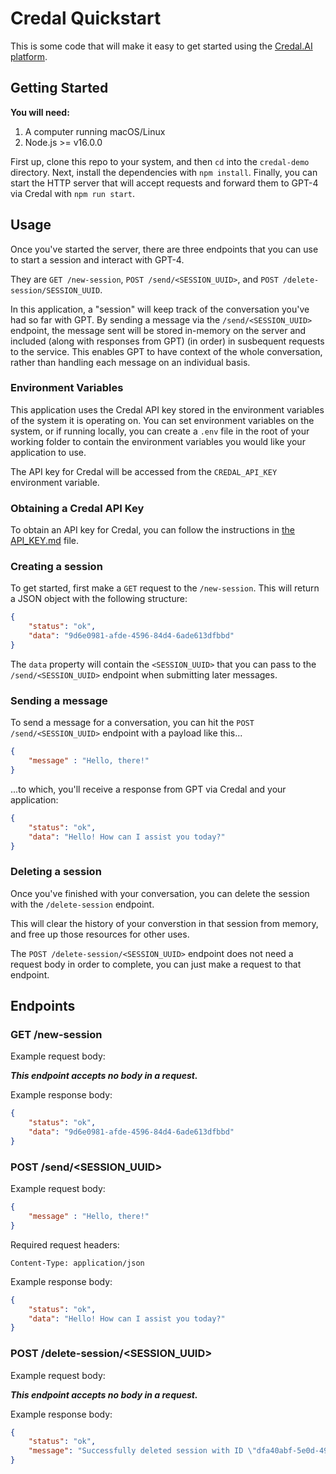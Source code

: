 # Credal Quickstart

This is some code that will make it easy to get started using the [Credal.AI platform](https://app.credal.ai/signin).

## Getting Started

**You will need:**

1. A computer running macOS/Linux
2. Node.js >= v16.0.0

First up, clone this repo to your system, and then `cd` into the `credal-demo` directory. Next, install the dependencies with `npm install`. Finally, you can start the HTTP server that will accept requests and forward them to GPT-4 via Credal with `npm run start`.

## Usage

Once you've started the server, there are three endpoints that you can use to start a session and interact with GPT-4.

They are `GET /new-session`, `POST /send/<SESSION_UUID>`, and `POST /delete-session/SESSION_UUID`.

In this application, a "session" will keep track of the conversation you've had so far with GPT. By sending a message via the `/send/<SESSION_UUID>` endpoint, the message sent will be stored in-memory on the server and included (along with responses from GPT) (in order) in susbequent requests to the service. This enables GPT to have context of the whole conversation, rather than handling each message on an individual basis.

### Environment Variables

This application uses the Credal API key stored in the environment variables of the system it is operating on. You can set environment variables on the system, or if running locally, you can create a `.env` file in the root of your working folder to contain the environment variables you would like your application to use.

The API key for Credal will be accessed from the `CREDAL_API_KEY` environment variable.

### Obtaining a Credal API Key

To obtain an API key for Credal, you can follow the instructions in [the API_KEY.md](./API_KEY.md) file.

### Creating a session

To get started, first make a `GET` request to the `/new-session`. This will return a JSON object with the following structure:

```json
{
    "status": "ok",
    "data": "9d6e0981-afde-4596-84d4-6ade613dfbbd"
}
```

The `data` property will contain the `<SESSION_UUID>` that you can pass to the `/send/<SESSION_UUID>` endpoint when submitting later messages.

### Sending a message

To send a message for a conversation, you can hit the `POST /send/<SESSION_UUID>` endpoint with a payload like this...

```json
{
    "message" : "Hello, there!"
}
```

...to which, you'll receive a response from GPT via Credal and your application:

```json
{
    "status": "ok",
    "data": "Hello! How can I assist you today?"
}
```

### Deleting a session

Once you've finished with your conversation, you can delete the session with the `/delete-session` endpoint.

This will clear the history of your converstion in that session from memory, and free up those resources for other uses.

The `POST /delete-session/<SESSION_UUID>` endpoint does not need a request body in order to complete, you can just make a request to that endpoint.

## Endpoints

### GET /new-session

Example request body:

**_This endpoint accepts no body in a request._**

Example response body:

```json
{
    "status": "ok",
    "data": "9d6e0981-afde-4596-84d4-6ade613dfbbd"
}
```

### POST /send/<SESSION_UUID>

Example request body:

```json
{
    "message" : "Hello, there!"
}
```

Required request headers:

`Content-Type: application/json`

Example response body:

```json
{
    "status": "ok",
    "data": "Hello! How can I assist you today?"
}
```

### POST /delete-session/<SESSION_UUID>

Example request body:

**_This endpoint accepts no body in a request._**

Example response body:

```json
{
    "status": "ok",
    "message": "Successfully deleted session with ID \"dfa40abf-5e0d-49c8-9274-022507ce3a45\""
}
```